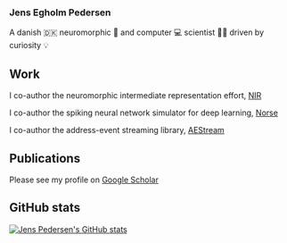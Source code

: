 ### Jens Egholm Pedersen

A danish 🇩🇰 neuromorphic 🧠 and computer 💻 scientist 👨‍🔬 driven by curiosity 💡

## Work
I co-author the neuromorphic intermediate representation effort, [NIR](https://github.com/neuromorphs/nir)

I co-author the spiking neural network simulator for deep learning, [Norse](https://github.com/norse/norse)

I co-author the address-event streaming library, [AEStream](https://github.com/aestream/aestream)

## Publications

Please see my profile on [Google Scholar](https://scholar.google.com/citations?user=A4VwxccAAAAJ&hl=de)

## GitHub stats

[![Jens Pedersen's GitHub stats](https://github-readme-stats.vercel.app/api?username=jegp)](https://github.com/anuraghazra/github-readme-stats)
